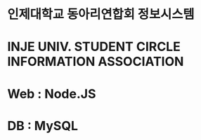 # 인제대학교 동아리연합회 정보시스템
# INJE UNIV. STUDENT CIRCLE INFORMATION ASSOCIATION

# Web : Node.JS
# DB : MySQL